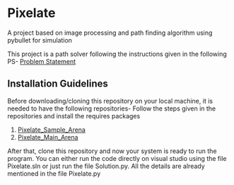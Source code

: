 # Pixelate
A project based on image processing and path finding algorithm using pybullet for simulation

This project is a path solver following the instructions given in the following PS-
[Problem Statement](https://drive.google.com/file/d/1DETWGOMy4nRsJz9X7VkrQKtws0t4Pp7y/view?usp=sharing)

## Installation Guidelines
Before downloading/cloning this repository on your local machine, it is needed to have the following repositories-
Follow the steps given in the repositories and install the requires packages

1. [Pixelate_Sample_Arena](https://github.com/Robotics-Club-IIT-BHU/Pixelate_Sample_Arena)
2. [Pixelate_Main_Arena](https://github.com/Robotics-Club-IIT-BHU/Pixelate_Main_Arena)

After that, clone this repository and now your system is ready to run the program.
You can either run the code directly on visual studio using the file Pixelate.sln 
or just run the file Solution.py.
All the details are already mentioned in the file Pixelate.py 
